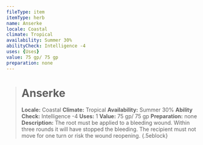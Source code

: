 ```yaml
---
fileType: item
itemType: herb
name: Anserke
locale: Coastal
climate: Tropical
availability: Summer 30%
abilityCheck: Intelligence -4
uses: {Uses}
value: 75 gp/ 75 gp
preparation: none
---
```

>#  Anserke
>
> **Locale:** Coastal
> **Climate:** Tropical
> **Availability:** Summer 30%
> **Ability Check:** Intelligence -4
> **Uses:** 1
> **Value:** 75 gp/ 75 gp
> **Preparation:** none
> **Description:** The root must be applied to a bleeding wound. Within three rounds it will have stopped the bleeding. The recipient must not move for one turn or risk the wound reopening.
{.5eblock}

